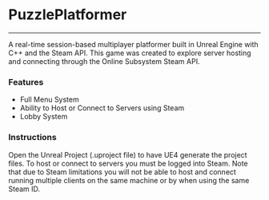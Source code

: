 # PuzzlePlatformer
****

A real-time session-based multiplayer platformer built in Unreal Engine with C++ and the Steam API. This game was created to explore server hosting and connecting through the Online Subsystem Steam API.

### Features
  * Full Menu System
  * Ability to Host or Connect to Servers using Steam
  * Lobby System

### Instructions
Open the Unreal Project (.uproject file) to have UE4 generate the project files. To host or connect to servers you must be logged into Steam. Note that due to Steam limitations you will not be able to host and connect running multiple clients on the same machine or by when using the same Steam ID.
